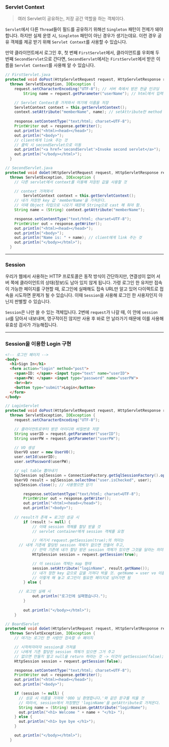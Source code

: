 ### Servlet Context
> 여러 Servlet이 공유하는, 저장 공간 역할을 하는 객체이다.

<code>Servlet</code>에서 다른 <code>Thread</code>들이 필드를 공유하기 위해선 <code>Singleton</code> 패턴이 전제가 돼야 합니다. 하지만 실제 운영 시, <code>Singleton</code> 패턴이 아닌 경우가 생기는데요. 이런 경우 공유 객체를 제공 받기 위해 <code>Servlet Context</code>를 사용할 수 있습니다.

만약 클라이언트에서 로그인 후, 첫 번째 <code>FirstServlet</code>에서, 클라이언트를 우회해 두 번째 <code>SecondServlet</code>으로 간다면, <code>SecondServlet</code>에서는 <code>FirstServlet</code>에서 받은 이름을 <code>Servlet Context</code>를 사용해 알 수 있습니다.

```java
// FirstServlet.java
protected void doPost(HttpServletRequest request, HttpServletResponse response)
  throws ServletException, IOException {
    request.setCharacterEncoding("UTF-8"); // 서버 측에서 받은 한글 인코딩
		String name = request.getParameter("userName"); // html에서 입력을 받음

    // Servlet Context를 가져와서 여기에 이름을 저장
    ServletContext context = this.getServletContext();
    context.setAttribute("memberName", name); // setAttribute란 method 사용(put으로 입력 아님!)
		
    response.setContentType("text/html; charset=UTF-8");
    PrintWriter out = response.getWriter();
    out.println("<html><head></head>");
    out.println("<body>");
    // client에게 link 주는 것
    // 클릭 시 secondServlet으로 이동
    out.println("<a href='secondServlet'>Invoke second servlet</a>");
    out.println("</body></html>");
  }
```

```java
// SecondServlet.java
protected void doGet(HttpServletRequest request, HttpServletResponse response)
  throws ServletException, IOException {
    // 다른 servlet에서 context를 이용해 저장된 값을 사용할 것

    // context 가져와서
		ServletContext context = this.getServletContext();
    // 내가 저장한 key 값 'memberName'을 가져온다.
    // 이때 Object 타입으로 나오기 때문에 String으로 cast 해 줘야 함.
    String name = (String) context.getAttribute("memberName"); 

    response.setContentType("text/html; charset=UTF-8");
    PrintWriter out = response.getWriter();
    out.println("<html><head></head>");
    out.println("<body>");
    out.println("Name is: " + name); // client에게 link 주는 것
    out.println("</body></html>");
  }
```

---

### Session

우리가 웹에서 사용하는 HTTP 프로토콜은 동작 방식이 간단하지만, 연결성이 없어 서버 쪽에 클라이언트의 상태(정보)도 남아 있지 않게 됩니다. 가령 로그인 한 유저만 접속이 가능한 페이지를 구현할 때, 로그인에 실패해도 접속 URL만 알고 있어 다이렉트로 접속을 시도하면 문제가 될 수 있습니다. 이때 <code>Session</code>을 사용해 로그인 한 사용자인지 아닌지 판별할 수 있습니다.

<code>Session</code>은 나만 쓸 수 있는 객체입니다. 2번에 <code>request</code>가 나갈 때, 이 안에 <code>session id</code>를 담아서 내보내며, 영구적이진 않지만 사용 후 바로 안 날라가기 때문에 이를 사용해 유효성 검사가 가능해집니다.

---

### Session을 이용한 Login 구현

```html
<!-- 로그인 페이지 -->
<body>
  <h1>Sign In</h1>
  <form action="login" method="post">
    <span>ID: </span> <input type="text" name="userID">
    <span>PW: </span> <input type="password" name="userPW">
    <br><br>
    <button type="submit">Login</button>
  </form>
</body>
```

```java
// LoginServlet
protected void doPost(HttpServletRequest request, HttpServletResponse response)
  throws ServletException, IOException {
    request.setCharacterEncoding("UTF-8");

    // 클라이언트로부터 받은 아이디와 비밀번호 저장
    String userID = request.getParameter("userID");
    String userPW = request.getParameter("userPW");

    // VO 생성
    UserVO user = new UserVO();
    user.setId(userID);
    user.setPassword(userPW);

    // sql table 뽑아내기
    SqlSession sqlSession = ConnectionFactory.getSqlSessionFactory().openSession();
    UserVO result = sqlSession.selectOne("user.isChecked", user);
    sqlSession.close(); // 사용했으면 닫기

		response.setContentType("text/html; charset=UTF-8");
		PrintWriter out = response.getWriter();
		out.println("<html><head></head>");
		out.println("<body>");
		
    // result가 존재 = 로그인 성공 시
		if (result != null) {
			// 이때 session 객체를 할당 받을 것
			// servlet container에게 session 객체를 요청

			// 여기서 request.getSession(true);의 의미는
      // 내게 기존에 할당된 session 객체가 없으면 만들어 주고,
			// 만약 기존에 내가 할당 받은 session 객체가 있으면 그것을 달라는 의미
			HttpSession session = request.getSession(true);

			// 이 session 객체는 map 형태
			session.setAttribute("loginName", result.getName());
			// 내가 정한 key 값으로 값을 가져다 박을 것. getName = user vo 이름
			// 이렇게 해 놓고 로그인이 필요한 페이지로 넘어가면 됨
		} else {

      // 로그인 실패 시
			out.println("로그인에 실패했습니다.");
		}
		
		out.println("</body></html>");
	}
```
```java
// BoardServlet
protected void doGet(HttpServletRequest request, HttpServletResponse response)
  throws ServletException, IOException {
    // 여기는 로그인 한 사람만 접속할 수 페이지

    // 시작하자마자 session을 가져옴
    // 나에게 기존 할당된 session 객체가 있으면 그거 주고
    // 없으면 만들지 말고 null을 return 하라는 것 -> 이것이 getSession(false);
    HttpSession session = request.getSession(false);

    response.setContentType("text/html; charset=UTF-8");
    PrintWriter out = response.getWriter();
    out.println("<html><head></head>");
    out.println("<body>");

    if (session != null) {
      // 성공 시 이름을 가져와 'OOO 님 환영합니다.'와 같은 문구를 띄울 것
      // 따라서, session에서 저장했던 'loginName'을 getAttribute로 가져온다.
      String name = (String) session.getAttribute("loginName");
      out.println("<h1> Welcome " + name + "</h1> ");
    } else {
      out.println("<h1> bye bye </h1>");
    }

    out.println("</body></html>");
  }
```
